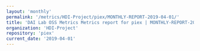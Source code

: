 ```yaml
---
layout: 'monthly'
permalink: '/metrics/HDI-Project/piex/MONTHLY-REPORT-2019-04-01/'
title: 'DAI Lab OSS Metrics Metrics report for piex | MONTHLY-REPORT-2019-04-01'
organization: 'HDI-Project'
repository: 'piex'
current_date: '2019-04-01'
---
```

